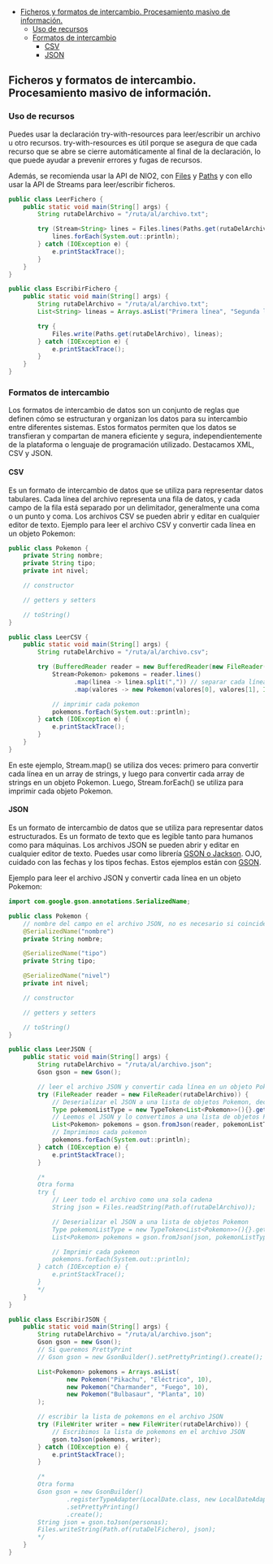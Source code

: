 - [Ficheros y formatos de intercambio. Procesamiento masivo de información.](#ficheros-y-formatos-de-intercambio-procesamiento-masivo-de-información)
  - [Uso de recursos](#uso-de-recursos)
  - [Formatos de intercambio](#formatos-de-intercambio)
    - [CSV](#csv)
    - [JSON](#json)


## Ficheros y formatos de intercambio. Procesamiento masivo de información.
### Uso de recursos
Puedes usar la declaración try-with-resources para leer/escribir un archivo u otro recursos. try-with-resources es útil porque se asegura de que cada recurso que se abre se cierre automáticamente al final de la declaración, lo que puede ayudar a prevenir errores y fugas de recursos.

Además, se recomienda usar la API de NIO2, con [Files](https://docs.oracle.com/javase/8/docs/api/java/nio/file/Files.html) y [Paths](https://docs.oracle.com/javase/8/docs/api/java/nio/file/Paths.html) y con ello usar la API de Streams para leer/escribir ficheros.

```java
public class LeerFichero {
    public static void main(String[] args) {
        String rutaDelArchivo = "/ruta/al/archivo.txt";

        try (Stream<String> lines = Files.lines(Paths.get(rutaDelArchivo))) {
            lines.forEach(System.out::println);
        } catch (IOException e) {
            e.printStackTrace();
        }
    }
}
````

```java
public class EscribirFichero {
    public static void main(String[] args) {
        String rutaDelArchivo = "/ruta/al/archivo.txt";
        List<String> lineas = Arrays.asList("Primera línea", "Segunda línea", "Tercera línea");

        try {
            Files.write(Paths.get(rutaDelArchivo), lineas);
        } catch (IOException e) {
            e.printStackTrace();
        }
    }
}
```

### Formatos de intercambio
Los formatos de intercambio de datos son un conjunto de reglas que definen cómo se estructuran y organizan los datos para su intercambio entre diferentes sistemas. Estos formatos permiten que los datos se transfieran y compartan de manera eficiente y segura, independientemente de la plataforma o lenguaje de programación utilizado. Destacamos XML, CSV y JSON.

#### CSV
Es un formato de intercambio de datos que se utiliza para representar datos tabulares. Cada línea del archivo representa una fila de datos, y cada campo de la fila está separado por un delimitador, generalmente una coma o un punto y coma. Los archivos CSV se pueden abrir y editar en cualquier editor de texto. Ejemplo para leer el archivo CSV y convertir cada línea en un objeto Pokemon:

```java
public class Pokemon {
    private String nombre;
    private String tipo;
    private int nivel;

    // constructor

    // getters y setters

    // toString()
}

public class LeerCSV {
    public static void main(String[] args) {
        String rutaDelArchivo = "/ruta/al/archivo.csv";

        try (BufferedReader reader = new BufferedReader(new FileReader(rutaDelArchivo))) {
            Stream<Pokemon> pokemons = reader.lines()
                  .map(linea -> linea.split(",")) // separar cada línea en un array de strings
                  .map(valores -> new Pokemon(valores[0], valores[1], Integer.parseInt(valores[2])));

            // imprimir cada pokemon
            pokemons.forEach(System.out::println);
        } catch (IOException e) {
            e.printStackTrace();
        }
    }
}
```

En este ejemplo, Stream.map() se utiliza dos veces: primero para convertir cada línea en un array de strings, y luego para convertir cada array de strings en un objeto Pokemon. Luego, Stream.forEach() se utiliza para imprimir cada objeto Pokemon.

#### JSON
Es un formato de intercambio de datos que se utiliza para representar datos estructurados. Es un formato de texto que es legible tanto para humanos como para máquinas. Los archivos JSON se pueden abrir y editar en cualquier editor de texto. Puedes usar como librería [GSON o Jackson](https://www.baeldung.com/jackson-vs-gson). OJO, cuidado con las fechas y los tipos fechas. Estos ejemplos están con [GSON](https://github.com/google/gson).

Ejemplo para leer el archivo JSON y convertir cada línea en un objeto Pokemon:

```java
import com.google.gson.annotations.SerializedName;

public class Pokemon {
    // nombre del campo en el archivo JSON, no es necesario si coinciden
    @SerializedName("nombre") 
    private String nombre;

    @SerializedName("tipo")
    private String tipo;

    @SerializedName("nivel")
    private int nivel;

    // constructor

    // getters y setters

    // toString()
}

public class LeerJSON {
    public static void main(String[] args) {
        String rutaDelArchivo = "/ruta/al/archivo.json";
        Gson gson = new Gson();

        // leer el archivo JSON y convertir cada línea en un objeto Pokemon
        try (FileReader reader = new FileReader(rutaDelArchivo)) {
            // Deserializar el JSON a una lista de objetos Pokemon, decimos cómo es el tipo de lista
            Type pokemonListType = new TypeToken<List<Pokemon>>(){}.getType();
            // Leemos el JSON y lo convertimos a una lista de objetos Pokemon una vez definido el tipo
            List<Pokemon> pokemons = gson.fromJson(reader, pokemonListType);
            // Imprimimos cada pokemon
            pokemons.forEach(System.out::println);
        } catch (IOException e) {
            e.printStackTrace();
        }

        /*
        Otra forma
        try {
            // Leer todo el archivo como una sola cadena
            String json = Files.readString(Path.of(rutaDelArchivo));

            // Deserializar el JSON a una lista de objetos Pokemon
            Type pokemonListType = new TypeToken<List<Pokemon>>(){}.getType();
            List<Pokemon> pokemons = gson.fromJson(json, pokemonListType);

            // Imprimir cada pokemon
            pokemons.forEach(System.out::println);
        } catch (IOException e) {
            e.printStackTrace();
        }
        */
    }
}

public class EscribirJSON {
    public static void main(String[] args) {
        String rutaDelArchivo = "/ruta/al/archivo.json";
        Gson gson = new Gson();
        // Si queremos PrettyPrint 
        // Gson gson = new GsonBuilder().setPrettyPrinting().create();

        List<Pokemon> pokemons = Arrays.asList(
                new Pokemon("Pikachu", "Eléctrico", 10),
                new Pokemon("Charmander", "Fuego", 10),
                new Pokemon("Bulbasaur", "Planta", 10)
        );

        // escribir la lista de pokemons en el archivo JSON
        try (FileWriter writer = new FileWriter(rutaDelArchivo)) {
            // Escribimos la lista de pokemons en el archivo JSON
            gson.toJson(pokemons, writer);
        } catch (IOException e) {
            e.printStackTrace();
        }

        /*
        Otra forma
        Gson gson = new GsonBuilder()
                .registerTypeAdapter(LocalDate.class, new LocalDateAdapter())
                .setPrettyPrinting()
                .create();
        String json = gson.toJson(personas);
        Files.writeString(Path.of(rutaDelFichero), json);
        */
    }
}
```